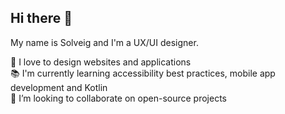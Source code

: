## Hi there 👋

<!--**solveig-boivin/solveig-boivin** is a ✨ _special_ ✨ repository because its `README.md` (this file) appears on your GitHub profile.-->

My name is Solveig and I'm a UX/UI designer.

🎨 I love to design websites and applications <br/>
📚 I'm currently learning accessibility best practices, mobile app development and Kotlin <br/>
🔭 I’m looking to collaborate on open-source projects <br/>
